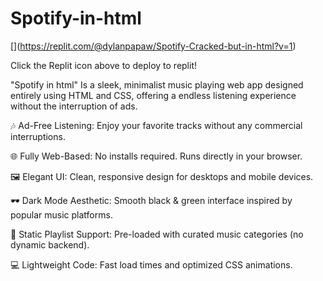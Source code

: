 # Spotify-in-html

[[](https://upload.wikimedia.org/wikipedia/commons/thumb/7/78/New_Replit_Logo.svg/240px-New_Replit_Logo.svg.png)](https://replit.com/@dylanpapaw/Spotify-Cracked-but-in-html?v=1)

Click the Replit icon above to deploy to replit!

"Spotify in html" Is a sleek, minimalist music playing web app designed entirely using HTML and CSS, offering a endless listening experience without the interruption of ads.

🎶 Ad-Free Listening: Enjoy your favorite tracks without any commercial interruptions.

🌐 Fully Web-Based: No installs required. Runs directly in your browser.

🖼️ Elegant UI: Clean, responsive design for desktops and mobile devices.

🕶️ Dark Mode Aesthetic: Smooth black & green interface inspired by popular music platforms.

📂 Static Playlist Support: Pre-loaded with curated music categories (no dynamic backend).

💻 Lightweight Code: Fast load times and optimized CSS animations.

